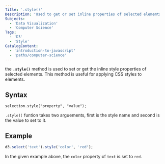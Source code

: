 ```yaml
---
Title: '.style()'
Description: 'Used to get or set inline properties of selected elememts.'
Subjects:
  - 'Data Visualization'
  - 'Computer Science'
Tags:
  - 'D3'
  - 'Style'
CatalogContent:
  - 'introduction-to-javascript'
  - 'paths/computer-science'
---
```


the **`.style()`** method is used to set or get the inline style properties of selected elements. This method is useful for applying CSS styles to elements.

## Syntax

```pseudo
selection.style("property", "value");
```

`.style()` funtion takes two arguements, first is the style name and second is the value to set to it.

## Example

```js
d3.select('text').style('color', 'red');
```

In the given example above, the `color` property of `text` is set to `red`.
